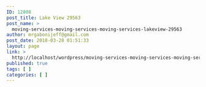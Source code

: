 ```yaml
---
ID: 12808
post_title: Lake View 29563
post_name: >
  moving-services-moving-services-moving-services-lakeview-29563
author: mrgabonijeff@gmail.com
post_date: 2018-03-28 01:51:33
layout: page
link: >
  http://localhost/wordpress/moving-services-moving-services-moving-services-lakeview-29563/
published: true
tags: [ ]
categories: [ ]
---
```

